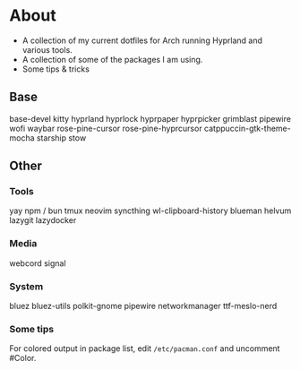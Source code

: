 # About
- A collection of my current dotfiles for Arch running Hyprland and various tools.
- A collection of some of the packages I am using.
- Some tips & tricks

## Base
base-devel kitty hyprland hyprlock hyprpaper hyprpicker grimblast pipewire wofi waybar rose-pine-cursor rose-pine-hyprcursor catppuccin-gtk-theme-mocha starship stow 

## Other

### Tools
yay
npm / bun
tmux
neovim
syncthing
wl-clipboard-history
blueman
helvum
lazygit
lazydocker

### Media
webcord
signal

### System
bluez
bluez-utils
polkit-gnome
pipewire 
networkmanager 
ttf-meslo-nerd


### Some tips
For colored output in package list, edit `/etc/pacman.conf` and uncomment #Color.